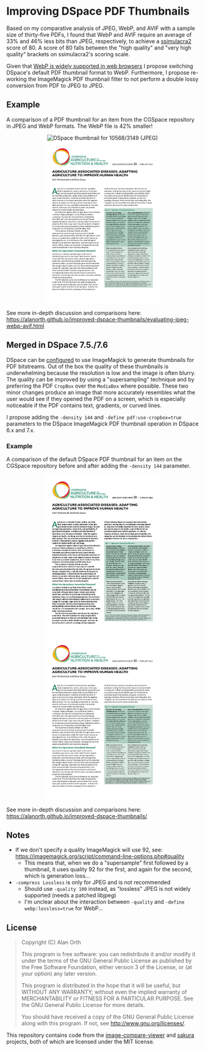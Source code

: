 # Improving DSpace PDF Thumbnails
Based on my comparative analysis of JPEG, WebP, and AVIF with a sample size of thirty-five PDFs, I found that WebP and AVIF require an average of 33% and 46% less bits than JPEG, respectively, to achieve a [ssimulacra2](https://github.com/cloudinary/ssimulacra2) score of 80. A score of 80 falls between the "high quality" and "very high quality" brackets on ssimulacra2's scoring scale.

Given that [WebP is widely supported in web browsers](https://caniuse.com/webp) I propose switching DSpace's default PDF thumbnail format to WebP. Furthermore, I propose re-working the ImageMagick PDF thumbnail filter to not perform a double lossy conversion from PDF to JPEG to JPEG.

## Example
A comparison of a PDF thumbnail for an item from the CGSpace repository in JPEG and WebP formats. The WebP file is 42% smaller!

<p align="center">
  <img width="300" alt="DSpace thumbnail for 10568/3149 (JPEG)" src="img/im7/10568-3149.pdf-q92.jpg /">
  <img width="300" alt="DSpace thumbnail for 10568/3149 (WebP)" src="img/im7/10568-3149.pdf-q86.webp" />
</p>

See more in-depth discussion and comparisons here: https://alanorth.github.io/improved-dspace-thumbnails/evaluating-jpeg-webp-avif.html

## Merged in DSpace 7.5./7.6
DSpace can be [configured](https://wiki.lyrasis.org/display/DSDOC7x/Mediafilters+for+Transforming+DSpace+Content) to use ImageMagick to generate thumbnails for PDF bitstreams. Out of the box the quality of these thumbnails is underwhelming because the resolution is low and the image is often blurry. The quality can be improved by using a "supersampling" technique and by preferring the PDF `CropBox` over the `MediaBox` where possible. These two minor changes produce an image that more accurately resembles what the user would see if they opened the PDF on a screen, which is especially noticeable if the PDF contains text, gradients, or curved lines.

I propose adding the `-density 144` and `-define pdf:use-cropbox=true` parameters to the DSpace ImageMagick PDF thumbnail operation in DSpace 6.x and 7.x.

### Example
A comparison of the default DSpace PDF thumbnail for an item on the CGSpace repository before and after adding the `-density 144` parameter.

<p align="center">
  <img width="300" alt="Default DSpace thumbnail for 10568/3149" src="img/10568-3149-dspace.jpg">
  <img width="300" alt="Default DSpace thumbnail for 10568/3149 with density 144" src="img/10568-3149-improved.jpg">
</p>

See more in-depth discussion and comparisons here: https://alanorth.github.io/improved-dspace-thumbnails/

## Notes

- If we don't specify a quality ImageMagick will use 92, see: https://imagemagick.org/script/command-line-options.php#quality
  - This means that, when we do a "supersample" first followed by a thumbnail, it uses quality 92 for the first, and again for the second, which is generation loss...
- `-compress Lossless` is only for JPEG and is not recommended
  - Should use `-quality 100` instead, as "lossless" JPEG is not widely supported (needs a patched libjpeg)
  - I'm unclear about the interaction between `-quality` and `-define webp:lossless=true` for WebP...

## License

>Copyright (C) Alan Orth
>
>This program is free software: you can redistribute it and/or modify
>it under the terms of the GNU General Public License as published by
>the Free Software Foundation, either version 3 of the License, or
>(at your option) any later version.
>
>This program is distributed in the hope that it will be useful,
>but WITHOUT ANY WARRANTY; without even the implied warranty of
>MERCHANTABILITY or FITNESS FOR A PARTICULAR PURPOSE.  See the
>GNU General Public License for more details.
>
>You should have received a copy of the GNU General Public License
>along with this program.  If not, see <http://www.gnu.org/licenses/>.

This repository contains code from the [image-compare-viewer](https://github.com/kylewetton/image-compare-viewer) and [sakura](https://github.com/oxalorg/sakura) projects, both of which are licensed under the MIT license.
